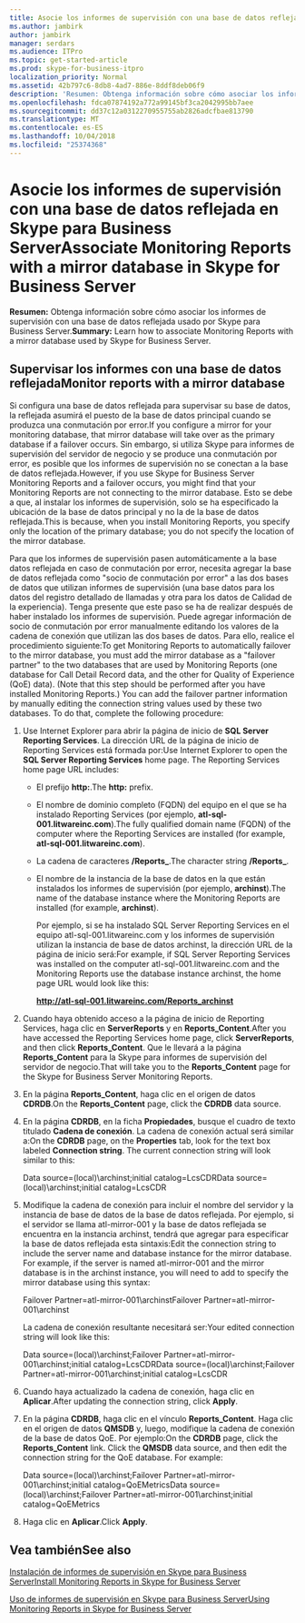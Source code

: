 ```yaml
---
title: Asocie los informes de supervisión con una base de datos reflejada en Skype para Business Server
ms.author: jambirk
author: jambirk
manager: serdars
ms.audience: ITPro
ms.topic: get-started-article
ms.prod: skype-for-business-itpro
localization_priority: Normal
ms.assetid: 42b797c6-8db8-4ad7-886e-8ddf8deb06f9
description: 'Resumen: Obtenga información sobre cómo asociar los informes de supervisión con una base de datos reflejada usado por Skype para Business Server.'
ms.openlocfilehash: fdca07874192a772a99145bf3ca2042995bb7aee
ms.sourcegitcommit: dd37c12a0312270955755ab2826adcfbae813790
ms.translationtype: MT
ms.contentlocale: es-ES
ms.lasthandoff: 10/04/2018
ms.locfileid: "25374368"
---
```

# <a name="associate-monitoring-reports-with-a-mirror-database-in-skype-for-business-server"></a><span data-ttu-id="aa654-103">Asocie los informes de supervisión con una base de datos reflejada en Skype para Business Server</span><span class="sxs-lookup"><span data-stu-id="aa654-103">Associate Monitoring Reports with a mirror database in Skype for Business Server</span></span> 
 
<span data-ttu-id="aa654-104">**Resumen:** Obtenga información sobre cómo asociar los informes de supervisión con una base de datos reflejada usado por Skype para Business Server.</span><span class="sxs-lookup"><span data-stu-id="aa654-104">**Summary:** Learn how to associate Monitoring Reports with a mirror database used by Skype for Business Server.</span></span>
  
## <a name="monitor-reports-with-a-mirror-database"></a><span data-ttu-id="aa654-105">Supervisar los informes con una base de datos reflejada</span><span class="sxs-lookup"><span data-stu-id="aa654-105">Monitor reports with a mirror database</span></span>

<span data-ttu-id="aa654-106">Si configura una base de datos reflejada para supervisar su base de datos, la reflejada asumirá el puesto de la base de datos principal cuando se produzca una conmutación por error.</span><span class="sxs-lookup"><span data-stu-id="aa654-106">If you configure a mirror for your monitoring database, that mirror database will take over as the primary database if a failover occurs.</span></span> <span data-ttu-id="aa654-107">Sin embargo, si utiliza Skype para informes de supervisión del servidor de negocio y se produce una conmutación por error, es posible que los informes de supervisión no se conectan a la base de datos reflejada.</span><span class="sxs-lookup"><span data-stu-id="aa654-107">However, if you use Skype for Business Server Monitoring Reports and a failover occurs, you might find that your Monitoring Reports are not connecting to the mirror database.</span></span> <span data-ttu-id="aa654-108">Esto se debe a que, al instalar los informes de supervisión, solo se ha especificado la ubicación de la base de datos principal y no la de la base de datos reflejada.</span><span class="sxs-lookup"><span data-stu-id="aa654-108">This is because, when you install Monitoring Reports, you specify only the location of the primary database; you do not specify the location of the mirror database.</span></span>
  
<span data-ttu-id="aa654-p102">Para que los informes de supervisión pasen automáticamente a la base datos reflejada en caso de conmutación por error, necesita agregar la base de datos reflejada como "socio de conmutación por error" a las dos bases de datos que utilizan informes de supervisión (una base datos para los datos del registro detallado de llamadas y otra para los datos de Calidad de la experiencia). Tenga presente que este paso se ha de realizar después de haber instalado los informes de supervisión. Puede agregar información de socio de conmutación por error manualmente editando los valores de la cadena de conexión que utilizan las dos bases de datos. Para ello, realice el procedimiento siguiente:</span><span class="sxs-lookup"><span data-stu-id="aa654-p102">To get Monitoring Reports to automatically failover to the mirror database, you must add the mirror database as a "failover partner" to the two databases that are used by Monitoring Reports (one database for Call Detail Record data, and the other for Quality of Experience (QoE) data). (Note that this step should be performed after you have installed Monitoring Reports.) You can add the failover partner information by manually editing the connection string values used by these two databases. To do that, complete the following procedure:</span></span>
  
1. <span data-ttu-id="aa654-p103">Use Internet Explorer para abrir la página de inicio de **SQL Server Reporting Services**. La dirección URL de la página de inicio de Reporting Services está formada por:</span><span class="sxs-lookup"><span data-stu-id="aa654-p103">Use Internet Explorer to open the **SQL Server Reporting Services** home page. The Reporting Services home page URL includes:</span></span>
    
   - <span data-ttu-id="aa654-114">El prefijo **http:**.</span><span class="sxs-lookup"><span data-stu-id="aa654-114">The **http:** prefix.</span></span>
    
   - <span data-ttu-id="aa654-115">El nombre de dominio completo (FQDN) del equipo en el que se ha instalado Reporting Services (por ejemplo, **atl-sql-001.litwareinc.com**).</span><span class="sxs-lookup"><span data-stu-id="aa654-115">The fully qualified domain name (FQDN) of the computer where the Reporting Services are installed (for example, **atl-sql-001.litwareinc.com**).</span></span>
    
   - <span data-ttu-id="aa654-116">La cadena de caracteres **/Reports_**.</span><span class="sxs-lookup"><span data-stu-id="aa654-116">The character string **/Reports_**.</span></span>
    
   - <span data-ttu-id="aa654-117">El nombre de la instancia de la base de datos en la que están instalados los informes de supervisión (por ejemplo, **archinst**).</span><span class="sxs-lookup"><span data-stu-id="aa654-117">The name of the database instance where the Monitoring Reports are installed (for example, **archinst**).</span></span>
    
     <span data-ttu-id="aa654-118">Por ejemplo, si se ha instalado SQL Server Reporting Services en el equipo atl-sql-001.litwareinc.com y los informes de supervisión utilizan la instancia de base de datos archinst, la dirección URL de la página de inicio será:</span><span class="sxs-lookup"><span data-stu-id="aa654-118">For example, if SQL Server Reporting Services was installed on the computer atl-sql-001.litwareinc.com and the Monitoring Reports use the database instance archinst, the home page URL would look like this:</span></span>
    
     **http://atl-sql-001.litwareinc.com/Reports_archinst**
    
2. <span data-ttu-id="aa654-119">Cuando haya obtenido acceso a la página de inicio de Reporting Services, haga clic en **ServerReports** y en **Reports_Content**.</span><span class="sxs-lookup"><span data-stu-id="aa654-119">After you have accessed the Reporting Services home page, click **ServerReports**, and then click **Reports_Content**.</span></span> <span data-ttu-id="aa654-120">Que le llevará a la página **Reports_Content** para la Skype para informes de supervisión del servidor de negocio.</span><span class="sxs-lookup"><span data-stu-id="aa654-120">That will take you to the **Reports_Content** page for the Skype for Business Server Monitoring Reports.</span></span>
    
3. <span data-ttu-id="aa654-121">En la página **Reports_Content**, haga clic en el origen de datos **CDRDB**.</span><span class="sxs-lookup"><span data-stu-id="aa654-121">On the **Reports_Content** page, click the **CDRDB** data source.</span></span>
    
4. <span data-ttu-id="aa654-p105">En la página **CDRDB**, en la ficha **Propiedades**, busque el cuadro de texto titulado **Cadena de conexión**. La cadena de conexión actual será similar a:</span><span class="sxs-lookup"><span data-stu-id="aa654-p105">On the **CDRDB** page, on the **Properties** tab, look for the text box labeled **Connection string**. The current connection string will look similar to this:</span></span>
    
    <span data-ttu-id="aa654-124">Data source=(local)\archinst;initial catalog=LcsCDR</span><span class="sxs-lookup"><span data-stu-id="aa654-124">Data source=(local)\archinst;initial catalog=LcsCDR</span></span>
    
5. <span data-ttu-id="aa654-p106">Modifique la cadena de conexión para incluir el nombre del servidor y la instancia de base de datos de la base de datos reflejada. Por ejemplo, si el servidor se llama atl-mirror-001 y la base de datos reflejada se encuentra en la instancia archinst, tendrá que agregar para especificar la base de datos reflejada esta sintaxis:</span><span class="sxs-lookup"><span data-stu-id="aa654-p106">Edit the connection string to include the server name and database instance for the mirror database. For example, if the server is named atl-mirror-001 and the mirror database is in the archinst instance, you will need to add to specify the mirror database using this syntax:</span></span>
    
    <span data-ttu-id="aa654-127">Failover Partner=atl-mirror-001\archinst</span><span class="sxs-lookup"><span data-stu-id="aa654-127">Failover Partner=atl-mirror-001\archinst</span></span>
    
    <span data-ttu-id="aa654-128">La cadena de conexión resultante necesitará ser:</span><span class="sxs-lookup"><span data-stu-id="aa654-128">Your edited connection string will look like this:</span></span>
    
    <span data-ttu-id="aa654-129">Data source=(local)\archinst;Failover Partner=atl-mirror-001\archinst;initial catalog=LcsCDR</span><span class="sxs-lookup"><span data-stu-id="aa654-129">Data source=(local)\archinst;Failover Partner=atl-mirror-001\archinst;initial catalog=LcsCDR</span></span>
    
6. <span data-ttu-id="aa654-130">Cuando haya actualizado la cadena de conexión, haga clic en **Aplicar**.</span><span class="sxs-lookup"><span data-stu-id="aa654-130">After updating the connection string, click **Apply**.</span></span>
    
7. <span data-ttu-id="aa654-p107">En la página **CDRDB**, haga clic en el vínculo **Reports_Content**. Haga clic en el origen de datos **QMSDB** y, luego, modifique la cadena de conexión de la base de datos QoE. Por ejemplo:</span><span class="sxs-lookup"><span data-stu-id="aa654-p107">On the **CDRDB** page, click the **Reports_Content** link. Click the **QMSDB** data source, and then edit the connection string for the QoE database. For example:</span></span>
    
    <span data-ttu-id="aa654-134">Data source=(local)\archinst;Failover Partner=atl-mirror-001\archinst;initial catalog=QoEMetrics</span><span class="sxs-lookup"><span data-stu-id="aa654-134">Data source=(local)\archinst;Failover Partner=atl-mirror-001\archinst;initial catalog=QoEMetrics</span></span>
    
8. <span data-ttu-id="aa654-135">Haga clic en **Aplicar**.</span><span class="sxs-lookup"><span data-stu-id="aa654-135">Click **Apply**.</span></span>
    
## <a name="see-also"></a><span data-ttu-id="aa654-136">Vea también</span><span class="sxs-lookup"><span data-stu-id="aa654-136">See also</span></span>

[<span data-ttu-id="aa654-137">Instalación de informes de supervisión en Skype para Business Server</span><span class="sxs-lookup"><span data-stu-id="aa654-137">Install Monitoring Reports in Skype for Business Server</span></span>](install-monitoring-reports.md)
  
[<span data-ttu-id="aa654-138">Uso de informes de supervisión en Skype para Business Server</span><span class="sxs-lookup"><span data-stu-id="aa654-138">Using Monitoring Reports in Skype for Business Server</span></span>](../../manage/health-and-monitoring/monitoring-reports.md)
